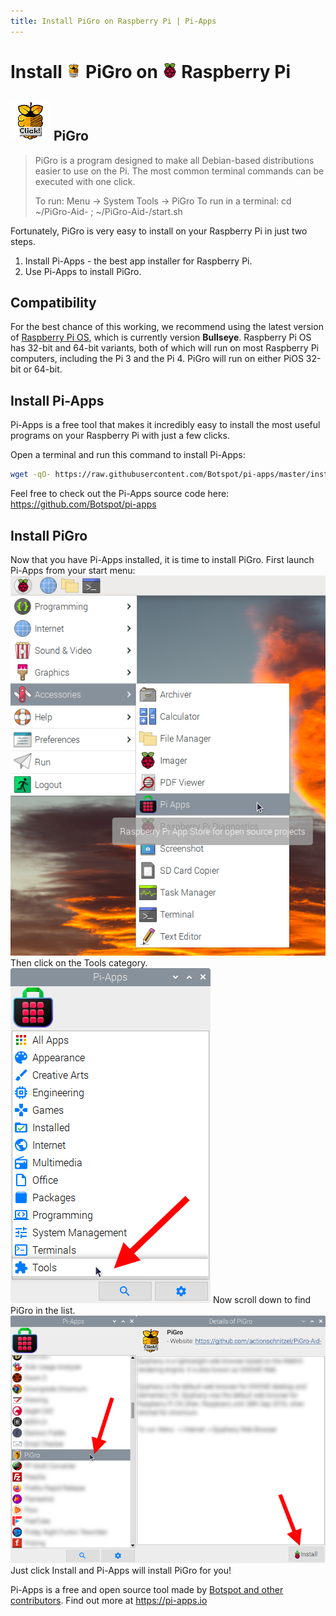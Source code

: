 ```yaml
---
title: Install PiGro on Raspberry Pi | Pi-Apps
---
```

<div class="simple-install-content content">

# Install <img src="/img/app-icons/PiGro/icon-64.png" height=24> PiGro on <img src=/img/other-icons/raspberrypi-icon.svg height=24> Raspberry Pi

## <img src="/img/app-icons/PiGro/icon-64.png"> PiGro
> PiGro is a program designed to make all Debian-based distributions easier to use on the Pi.
> The most common terminal commands can be executed with one click.
> 
> To run: Menu -> System Tools -> PiGro
> To run in a terminal: cd ~/PiGro-Aid- ; ~/PiGro-Aid-/start.sh

Fortunately, PiGro is very easy to install on your Raspberry Pi in just two steps.
1. Install Pi-Apps - the best app installer for Raspberry Pi.
2. Use Pi-Apps to install PiGro.
</div>
<div class="simple-install-content content">

## Compatibility
For the best chance of this working, we recommend using the latest version of [Raspberry Pi OS](https://www.raspberrypi.com/software/), which is currently version **Bullseye**.
Raspberry Pi OS has 32-bit and 64-bit variants, both of which will run on most Raspberry Pi computers, including the Pi 3 and the Pi 4.
PiGro will run on either PiOS 32-bit or 64-bit.
</div>
<div class="simple-install-content content">

## Install Pi-Apps

Pi-Apps is a free tool that makes it incredibly easy to install the most useful programs on your Raspberry Pi with just a few clicks.

Open a terminal and run this command to install Pi-Apps:
```bash
wget -qO- https://raw.githubusercontent.com/Botspot/pi-apps/master/install | bash
```
Feel free to check out the Pi-Apps source code here: https://github.com/Botspot/pi-apps
</div>
<div class="simple-install-content content">

## Install PiGro

Now that you have Pi-Apps installed, it is time to install PiGro.
First launch Pi-Apps from your start menu:
<img src="/img/start-menu.png">
Then click on the Tools category.
<img src="/img/category-selections/Tools.png">
Now scroll down to find PiGro in the list.
<img src="/img/app-icons/PiGro/app-selection.png">
Just click Install and Pi-Apps will install PiGro for you!
</div>
<div class="simple-install-content content">

Pi-Apps is a free and open source tool made by [Botspot and other contributors](/about/#contributors). Find out more at https://pi-apps.io
</div>
